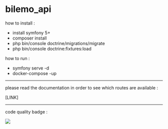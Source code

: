 # bilemo_api

how to install : 

- install symfony 5+
- composer install
- php bin/console doctrine/migrations/migrate
- php bin/console doctrine:fixtures:load

how to run : 

- symfony serve -d
- docker-compose -up

<hr>

please read the documentation in order to see which routes are available : 

[LINK]

<hr>

code quality badge : 

<a href="https://codeclimate.com/github/ThomasLdev/bilemo_api/maintainability"><img src="https://api.codeclimate.com/v1/badges/1a1733ff9d290cb2c46e/maintainability" /></a>
